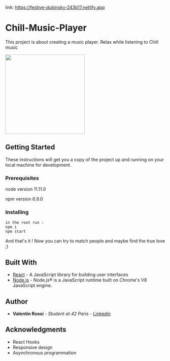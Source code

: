 link: https://festive-dubinsky-243b17.netlify.app

# Chill-Music-Player

This project is about creating a music player.
Relax while listening to Chill music

<img src="public/musicPlaying.gif" width="250"/>

## Getting Started

These instructions will get you a copy of the project up and running on your local machine for development.

### Prerequisites

node version 11.11.0

npm version 6.9.0

### Installing

```
in the root run :
npm i
npm start
```

And that's it ! Now you can try to match people and maybe find the true love ;)

## Built With

- [React](https://reactjs.org/) - A JavaScript library for building user interfaces
- [Node.js](https://nodejs.org/en/) - Node.js® is a JavaScript runtime built on Chrome's V8 JavaScript engine.

## Author

- **Valentin Rossi** - _Student at 42 Paris_ - [Linkedin](https://www.linkedin.com/in/valentin-rossi-8a5639a6/)

## Acknowledgments

- React Hooks
- Responsive design
- Asynchronous programmation
